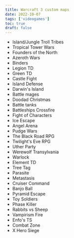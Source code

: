 ```yaml
---
title: Warcraft 3 custom maps
date: 2022-10-07
tags: ['videogames']
toc: true
draft: false
---
```


- Island/Jungle Troll Tribes
- Tropical Tower Wars
- Founders of the North
- Azeroth Wars
- Binders
- Legion TD
- Green TD
- Castle Fight
- Island Defense
- Darwin's Island
- Battle mages
- Doodad Christmas
- Battle tanks
- Battleships Crossfire
- Fight of Characters
- Ice Escape
- Angel Arena
- Pudge Wars
- The Black Road RPG
- Twilight's Eve RPG
- Uther Party
- Werewolf Transylvania
- Warlock
- Element TD
- Tree Tag
- Parasite
- Metastasis
- Cruiser Command
- Banjo Ball
- Pyramid Escape
- Toy Soldiers
- Phase Killer
- Rabbits vs Sheep
- Vampirism Fire
- Enfo's TS
- Combat Zone
- X Hero Siege